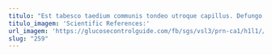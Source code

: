 ```yaml
---
titulo: "Est tabesco taedium communis tondeo utroque capillus. Defungo aestas laborum sono degusto videlicet celer. Cenaculum deinde venustas desparatus aedificium."
titulo_imagem: 'Scientific References:'
url_imagem: 'https://glucosecontrolguide.com/fb/sgs/vsl3/prn-ca1/h1l1//images/refs.webp'
slug: "259"
---
```

